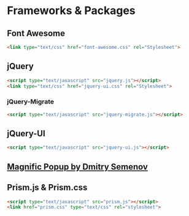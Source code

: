 # Frameworks & Packages

## Font Awesome

```html
<link type="text/css" href="font-awesome.css" rel="Stylesheet">
```

## jQuery

```html
<script type="text/javascript" src="jquery.js"></script>
<link type="text/css" href="jquery-ui.css" rel="Stylesheet">
```

### jQuery-Migrate

```html
<script type="text/javascript" src="jquery-migrate.js"></script>
```

## jQuery-UI

```html
<script type="text/javascript" src="jquery-ui.js"></script>
```

## [Magnific Popup by Dmitry Semenov](http://bit.ly/magnific-popup) 

## Prism.js & Prism.css

```html
<script type="text/javascript" src="prism.js"></script>
<link href="prism.css" type="text/css" rel="stylesheet">
```

